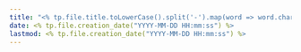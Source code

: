 ```yaml
---
title: "<% tp.file.title.toLowerCase().split('-').map(word => word.charAt(0).toUpperCase() + word.substring(1)).join(' ') %>"
date: <% tp.file.creation_date("YYYY-MM-DD HH:mm:ss") %>
lastmod: <% tp.file.creation_date("YYYY-MM-DD HH:mm:ss") %>
---
```

